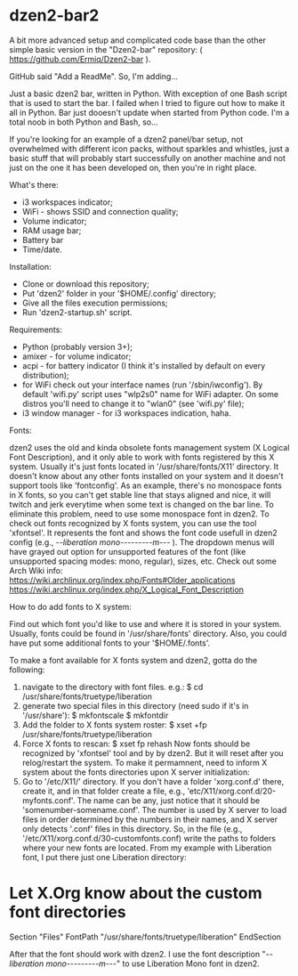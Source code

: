 # dzen2-bar2
A bit more advanced setup and complicated code base than the other simple basic version in the "Dzen2-bar" repository:
( https://github.com/Ermiq/Dzen2-bar ).

GitHub said "Add a ReadMe". So, I'm adding...

Just a basic dzen2 bar, written in Python. With exception of one Bash script that is used to start the bar.
I failed when I tried to figure out how to make it all in Python. Bar just dooesn't update when started from Python code.
I'm a total noob in both Python and Bash, so...

If you're looking for an example of a dzen2 panel/bar setup, not overwhelmed with different icon packs,
without sparkles and whistles, just a basic stuff that will probably start successfully on another machine and not just
on the one it has been developed on, then you're in right place.

What's there:

* i3 workspaces indicator;
* WiFi - shows SSID and connection quality;
* Volume indicator;
* RAM usage bar;
* Battery bar
* Time/date.

Installation:

- Clone or download this repository;
- Put 'dzen2' folder in your '$HOME/.config' directory;
- Give all the files execution permissions;
- Run 'dzen2-startup.sh' script.

Requirements:

- Python (probably version 3+);
- amixer - for volume indicator;
- acpi - for battery indicator (I think it's installed by default on every distribution);
- for WiFi check out your interface names (run '/sbin/iwconfig'). By default 'wifi.py' script uses "wlp2s0" name for WiFi adapter. On some distros you'll need to change it to "wlan0" (see 'wifi.py' file);
- i3 window manager - for i3 workspaces indication, haha.

Fonts:

dzen2 uses the old and kinda obsolete fonts management system (X Logical Font Description), and it only able to work with
fonts registered by this X system. Usually it's just fonts located in '/usr/share/fonts/X11' directory. It doesn't know about any other fonts installed on your system and it doesn't support tools like 'fontconfig'.
As an example, there's no monospace fonts in X fonts, so you can't get stable line that stays aligned and nice, it will twitch and jerk everytime when some text is changed on the bar line. To eliminate this problem, need to use some monospace font in dzen2.
To check out fonts recognized by X fonts system, you can use the tool 'xfontsel'. It represents the font and shows the font code usefull in dzen2 config (e.g., -*-liberation mono-*-*-*-*-*-*-*-*-m-*-*-* ).
The dropdown menus will have grayed out option for unsupported features of the font (like unsupported spacing modes: mono, regular), sizes, etc. Check out some Arch Wiki info:
  https://wiki.archlinux.org/index.php/Fonts#Older_applications
https://wiki.archlinux.org/index.php/X_Logical_Font_Description

How to do add fonts to X system:

Find out which font you'd like to use and where it is stored in your system. Usually, fonts could be found in '/usr/share/fonts' directory. Also, you could have put some additional fonts to your '$HOME/.fonts'.

To make a font available for X fonts system and dzen2, gotta do the following:
  1. navigate to the directory with font files. e.g.:
    $ cd /usr/share/fonts/truetype/liberation
  2. generate two special files in this directory (need sudo if it's in '/usr/share'):
    $ mkfontscale
    $ mkfontdir
  3. Add the folder to X fonts system roster:
    $ xset +fp /usr/share/fonts/truetype/liberation
  4. Force X fonts to rescan:
    $ xset fp rehash
    Now fonts should be recognized by 'xfontsel' tool and by by dzen2. But it will reset after you relog/restart the system.
    To make it permamnent, need to inform X system about the fonts directories upon X server initialization:
  5. Go to '/etc/X11/' directory.
    If you don't have a folder 'xorg.conf.d' there, create it, and in that folder
    create a file, e.g., 'etc/X11/xorg.conf.d/20-myfonts.conf'. The name can be any, just notice that it should be
    'somenumber-somename.conf'. The number is used by X server to load files in order determined by the numbers in their names, and X server only detects '.conf' files in this directory.
    So, in the file (e.g., '/etc/X11/xorg.conf.d/30-customfonts.conf) write the paths to folders where your new fonts are located. From my example with Liberation font, I put there just one Liberation directory:

  # Let X.Org know about the custom font directories
  Section "Files"
      FontPath    "/usr/share/fonts/truetype/liberation"
  EndSection

After that the font should work with dzen2. I use the font description "-*-liberation mono-*-*-*-*-*-*-*-*-m-*-*-*" to use Liberation Mono font in dzen2.
